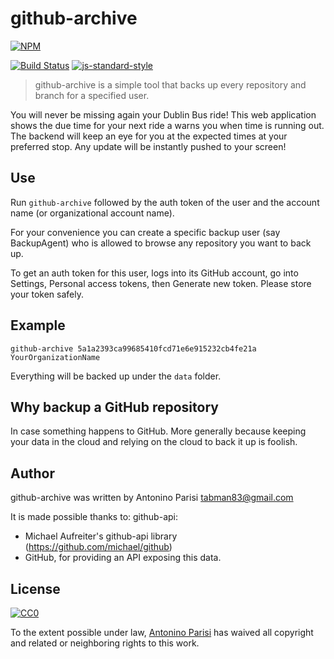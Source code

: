 # github-archive

[![NPM](https://nodei.co/npm/github-archive.png?downloads=true&downloadRank=true&stars=true)](https://www.npmjs.com/package/github-archive)

[![Build Status](https://travis-ci.org/tabman83/github-archive.svg?branch=master)](https://travis-ci.org/tabman83/github-archive) [![js-standard-style](https://img.shields.io/badge/code%20style-standard-brightgreen.svg?style=flat)](https://github.com/feross/standard)

> github-archive is a simple tool that backs up every repository and branch for a specified user.

You will never be missing again your Dublin Bus ride! This web application shows the due time for your next ride a warns you when time is running out.
The backend will keep an eye for you at the expected times at your preferred stop. Any update will be instantly pushed to your screen!

## Use

Run ```github-archive``` followed by the auth token of the user and the account name (or organizational account name).

For your convenience you can create a specific backup user (say BackupAgent) who is allowed to browse any repository you want to back up.

To get an auth token for this user, logs into its GitHub account, go into Settings, Personal access tokens, then Generate new token. Please store your token safely.

## Example

```
github-archive 5a1a2393ca99685410fcd71e6e915232cb4fe21a YourOrganizationName
```

Everything will be backed up under the ```data``` folder.

## Why backup a GitHub repository

In case something happens to GitHub. More generally because keeping your data in the cloud and relying on the cloud to back it up is foolish.

## Author

github-archive was written by Antonino Parisi tabman83@gmail.com

It is made possible thanks to:
github-api: 
* Michael Aufreiter's github-api library (https://github.com/michael/github)
* GitHub, for providing an API exposing this data.

## License

[![CC0](http://i.creativecommons.org/p/zero/1.0/88x31.png)](http://creativecommons.org/publicdomain/zero/1.0/)

To the extent possible under law, [Antonino Parisi](https://github.com/tabman83) has waived all copyright and related or neighboring rights to this work.
